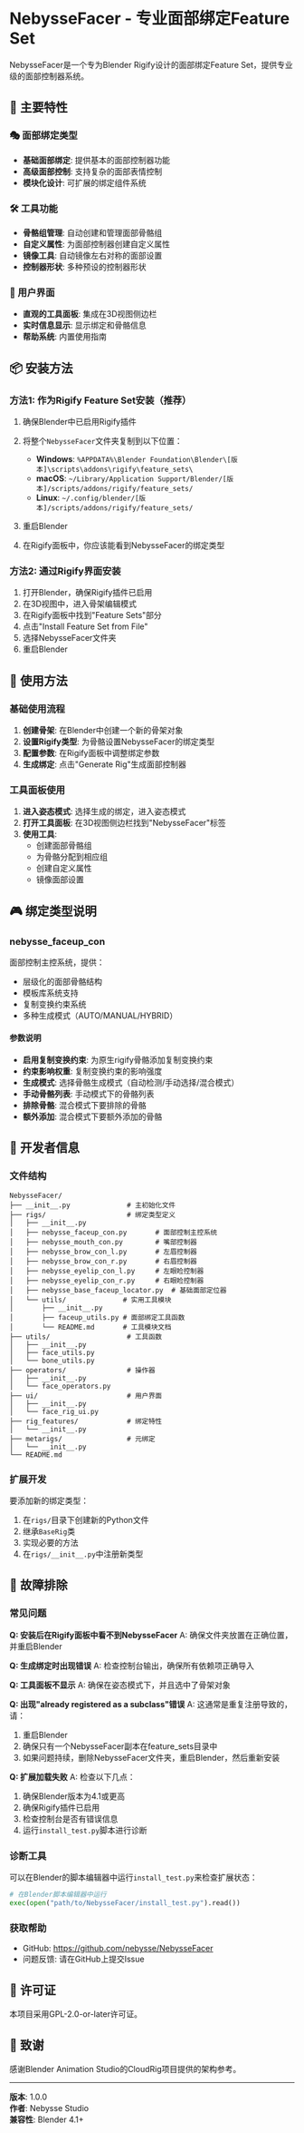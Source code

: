 # NebysseFacer - 专业面部绑定Feature Set

NebysseFacer是一个专为Blender Rigify设计的面部绑定Feature Set，提供专业级的面部控制器系统。

## 🎯 主要特性

### 🎭 面部绑定类型
- **基础面部绑定**: 提供基本的面部控制器功能
- **高级面部控制**: 支持复杂的面部表情控制
- **模块化设计**: 可扩展的绑定组件系统

### 🛠️ 工具功能
- **骨骼组管理**: 自动创建和管理面部骨骼组
- **自定义属性**: 为面部控制器创建自定义属性
- **镜像工具**: 自动镜像左右对称的面部设置
- **控制器形状**: 多种预设的控制器形状

### 🎨 用户界面
- **直观的工具面板**: 集成在3D视图侧边栏
- **实时信息显示**: 显示绑定和骨骼信息
- **帮助系统**: 内置使用指南

## 📦 安装方法

### 方法1: 作为Rigify Feature Set安装（推荐）

1. 确保Blender中已启用Rigify插件
2. 将整个`NebysseFacer`文件夹复制到以下位置：
   - **Windows**: `%APPDATA%\Blender Foundation\Blender\[版本]\scripts\addons\rigify\feature_sets\`
   - **macOS**: `~/Library/Application Support/Blender/[版本]/scripts/addons/rigify/feature_sets/`
   - **Linux**: `~/.config/blender/[版本]/scripts/addons/rigify/feature_sets/`

3. 重启Blender
4. 在Rigify面板中，你应该能看到NebysseFacer的绑定类型

### 方法2: 通过Rigify界面安装

1. 打开Blender，确保Rigify插件已启用
2. 在3D视图中，进入骨架编辑模式
3. 在Rigify面板中找到"Feature Sets"部分
4. 点击"Install Feature Set from File"
5. 选择NebysseFacer文件夹
6. 重启Blender

## 🚀 使用方法

### 基础使用流程

1. **创建骨架**: 在Blender中创建一个新的骨架对象
2. **设置Rigify类型**: 为骨骼设置NebysseFacer的绑定类型
3. **配置参数**: 在Rigify面板中调整绑定参数
4. **生成绑定**: 点击"Generate Rig"生成面部控制器

### 工具面板使用

1. **进入姿态模式**: 选择生成的绑定，进入姿态模式
2. **打开工具面板**: 在3D视图侧边栏找到"NebysseFacer"标签
3. **使用工具**:
   - 创建面部骨骼组
   - 为骨骼分配到相应组
   - 创建自定义属性
   - 镜像面部设置

## 🎮 绑定类型说明

### nebysse_faceup_con
面部控制主控系统，提供：
- 层级化的面部骨骼结构
- 模板库系统支持
- 复制变换约束系统
- 多种生成模式（AUTO/MANUAL/HYBRID）

#### 参数说明
- **启用复制变换约束**: 为原生rigify骨骼添加复制变换约束
- **约束影响权重**: 复制变换约束的影响强度
- **生成模式**: 选择骨骼生成模式（自动检测/手动选择/混合模式）
- **手动骨骼列表**: 手动模式下的骨骼列表
- **排除骨骼**: 混合模式下要排除的骨骼
- **额外添加**: 混合模式下要额外添加的骨骼

## 🔧 开发者信息

### 文件结构
```
NebysseFacer/
├── __init__.py              # 主初始化文件
├── rigs/                    # 绑定类型定义
│   ├── __init__.py
│   ├── nebysse_faceup_con.py       # 面部控制主控系统
│   ├── nebysse_mouth_con.py        # 嘴部控制器
│   ├── nebysse_brow_con_l.py       # 左眉控制器
│   ├── nebysse_brow_con_r.py       # 右眉控制器
│   ├── nebysse_eyelip_con_l.py     # 左眼睑控制器
│   ├── nebysse_eyelip_con_r.py     # 右眼睑控制器
│   ├── nebysse_base_faceup_locator.py  # 基础面部定位器
│   └── utils/              # 实用工具模块
│       ├── __init__.py
│       ├── faceup_utils.py # 面部绑定工具函数
│       └── README.md       # 工具模块文档
├── utils/                   # 工具函数
│   ├── __init__.py
│   ├── face_utils.py
│   └── bone_utils.py
├── operators/               # 操作器
│   ├── __init__.py
│   └── face_operators.py
├── ui/                      # 用户界面
│   ├── __init__.py
│   └── face_rig_ui.py
├── rig_features/            # 绑定特性
│   └── __init__.py
├── metarigs/                # 元绑定
│   └── __init__.py
└── README.md
```

### 扩展开发
要添加新的绑定类型：
1. 在`rigs/`目录下创建新的Python文件
2. 继承`BaseRig`类
3. 实现必要的方法
4. 在`rigs/__init__.py`中注册新类型

## 🐛 故障排除

### 常见问题

**Q: 安装后在Rigify面板中看不到NebysseFacer**
A: 确保文件夹放置在正确位置，并重启Blender

**Q: 生成绑定时出现错误**
A: 检查控制台输出，确保所有依赖项正确导入

**Q: 工具面板不显示**
A: 确保在姿态模式下，并且选中了骨架对象

**Q: 出现"already registered as a subclass"错误**
A: 这通常是重复注册导致的，请：
1. 重启Blender
2. 确保只有一个NebysseFacer副本在feature_sets目录中
3. 如果问题持续，删除NebysseFacer文件夹，重启Blender，然后重新安装

**Q: 扩展加载失败**
A: 检查以下几点：
1. 确保Blender版本为4.1或更高
2. 确保Rigify插件已启用
3. 检查控制台是否有错误信息
4. 运行`install_test.py`脚本进行诊断

### 诊断工具

可以在Blender的脚本编辑器中运行`install_test.py`来检查扩展状态：

```python
# 在Blender脚本编辑器中运行
exec(open("path/to/NebysseFacer/install_test.py").read())
```

### 获取帮助
- GitHub: https://github.com/nebysse/NebysseFacer
- 问题反馈: 请在GitHub上提交Issue

## 📄 许可证

本项目采用GPL-2.0-or-later许可证。

## 🙏 致谢

感谢Blender Animation Studio的CloudRig项目提供的架构参考。

---

**版本**: 1.0.0  
**作者**: Nebysse Studio  
**兼容性**: Blender 4.1+ 